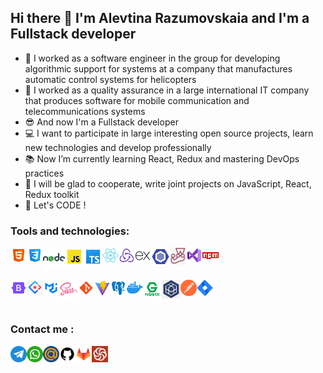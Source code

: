 ## Hi there 👋 I'm Alevtina Razumovskaia and I'm a Fullstack developer
- 🚁 I worked as a software engineer in the group for developing algorithmic support for systems at a company that manufactures automatic control systems for helicopters 
- 📲 I worked as a quality assurance in a large international IT company that produces software for mobile communication and telecommunications systems
- 😎 And now I'm a Fullstack developer
- 💻 I want to participate in large interesting open source projects, learn new technologies and develop professionally
- 📚 Now I’m currently learning React, Redux and mastering DevOps practices
- 💞️ I will be glad to cooperate, write joint projects on JavaScript, React, Redux toolkit
- 🤩 Let's CODE !

### Tools and technologies:

<a href="https://html.com/">
<img align="left" alt="html" width="26px" src="/assets/icons8-html-48.png" style="max-width: 100%;">
</a>
<a href="https://www.w3.org/Style/CSS/">
<img align="left" alt="css" width="26px" src="/assets/icons8-css-48.png" style="max-width: 100%;">
</a>
<a href="https://nodejs.org/en">
<img align="left" alt="node" width="35px" src="/assets/icons8-nodejs-48.png" style="max-width: 100%;">
</a>
<a href="https://developer.mozilla.org/en-US/docs/Web/JavaScript">
<img align="left" alt="js" width="30px" src="/assets/icons8-js-48.png" style="max-width: 100%;">
</a>

<a href="https://www.typescriptlang.org/">
<img align="left" alt="ts" width="30px" src="/assets/icons8-машинопись-48.png" style="max-width: 100%;">
</a>
<a href="https://react.dev/">
<img align="left" alt="react" width="26px" src="/assets/icons8-react-native-48.png" style="max-width: 100%;">
</a>
<a href="https://redux-toolkit.js.org/">
<img align="left" alt="rtk" width="26px" src="/assets/icons8-сокращение-48.png" style="max-width: 100%;">
</a>
<a href="https://expressjs.com/">
<img align="left" alt="ex" width="26px" src="/assets/icons8-экспресс-js-48.png" style="max-width: 100%;">
</a>
<a href="https://eslint.org/">
<img align="left" alt="esl" width="30px" src="/assets/icons8-эслинт-48.png" style="max-width: 100%;">
</a>
<a href="https://jestjs.io/">
<img align="left" alt="jest" width="26px" src="/assets/jest.png" style="max-width: 100%;">
</a>
<a href="https://code.visualstudio.com/">
<img align="left" alt="vs" width="26px" src="/assets/icons8-visual-studio-48.png" style="max-width: 100%;">
</a>
<a href="https://www.npmjs.com/">
<img align="left" alt="npm" width="26px" src="/assets/icons8-npm-48.png" style="max-width: 100%;">
</a>

<br clear="all">
<br clear="all">


<a href="https://getbootstrap.com/">
<img align="left" alt="bs" width="26px" src="/assets/icons8-bootstrap-48.png" style="max-width: 100%;">
</a>

<a href="https://ant.design/">
<img align="left" alt="ant" width="26px" src="/assets/ant-middle.png" style="max-width: 100%;">
</a>
<a href="https://mui.com/">
<img align="left" alt="mui" width="26px" src="/assets/material-ui-logo.png" style="max-width: 100%;">
</a>
<a href="https://sass-lang.com/">
<img align="left" alt="sass" width="30px" src="/assets/icons8-sass-48.png" style="max-width: 100%;">
</a>

<a href="https://git-scm.com/">
<img align="left" alt="git" width="26px" src="/assets/icons8-git-48.png" style="max-width: 100%;">
</a>
<a href="https://vitejs.dev/">
<img align="left" alt="vite" width="26px" src="/assets/icons8-быстро-48.png" style="max-width: 100%;">
</a>
<a href="https://www.postgresql.org/">
<img align="left" alt="pg" width="26px" src="/assets/icons8-postgresql-48.png" style="max-width: 100%;">
</a>
<a href="https://app.docker.com/">
<img align="left" alt="docker" width="26px" src="/assets/icons8-docker-48.png" style="max-width: 100%;">
</a>
<a href="https://nginx.org/">
<img align="left" alt="ng" width="30px" src="/assets/nginx.png" style="max-width: 100%;">
</a>
<a href="https://sequelize.org/">
<img align="left" alt="seq" width="30px" src="/assets/sequelize-plain-logo-icon.png" style="max-width: 100%;">
</a>
<a href="https://www.postman.com/">
<img align="left" alt="postman" width="26px" src="/assets/channels4_profile.jpg" style="max-width: 100%;">
</a>

<a href="https://www.atlassian.com/software/jira">
<img align="left" alt="jira" width="26px" src="/assets/icons8-jira-48.png" style="max-width: 100%;">
</a>

<br clear="all">

<div style="clear:both;"></div>

#

### Сontact me :

<a href="https://t.me/alya10816">
<img align="left" alt="tg" width="26px" src="/assets/telegram_3670070.png" style="max-width: 100%;">
</a>
<a href="https://wa.me/qr/H7WYVBBSGU6BJ1">
<img align="left" alt="wa" width="26px" src="/assets/whatsapp_3670051.png" style="max-width: 100%;">
</a>
<a href="alevtina.razumovskaia@mail.ru">
<img align="left" alt="mail" width="26px" src="/assets/mail.png" style="max-width: 100%;">
</a>
<a href="https://github.com/ally-razum">
<img align="left" alt="gh" width="26px" src="/assets/icons8-github-64.png" style="max-width: 100%;">
</a>
<a href="https://gitlab.com/pallawmoon">
<img align="left" alt="" width="26px" src="/assets/icons8-gitlab-48.png" style="max-width: 100%;">
</a> 
<a href="https://www.codewars.com/users/Ally%20Razum">
<img align="left" alt="cw" width="26px" src="/assets/codewars.png" style="max-width: 100%;">
</a>



<!---
ally-razum/ally-razum is a ✨ special ✨ repository because its `README.md` (this file) appears on your GitHub profile.
You can click the Preview link to take a look at your changes.
--->
